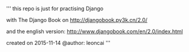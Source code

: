 '''
this repo is just for practising Django

with The Django Book on http://djangobook.py3k.cn/2.0/

and the english version: http://www.djangobook.com/en/2.0/index.html


created on 2015-11-14
@author: leoncai
'''
